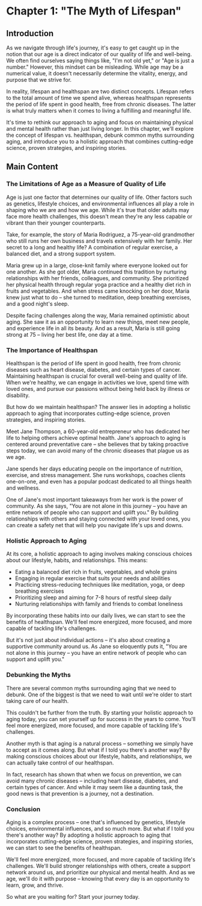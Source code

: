 # **Chapter 1: "The Myth of Lifespan"**

## Introduction

As we navigate through life's journey, it's easy to get caught up in the notion that our age is a direct indicator of our quality of life and well-being. We often find ourselves saying things like, "I'm not old yet," or "Age is just a number." However, this mindset can be misleading. While age may be a numerical value, it doesn't necessarily determine the vitality, energy, and purpose that we strive for.

In reality, lifespan and healthspan are two distinct concepts. Lifespan refers to the total amount of time we spend alive, whereas healthspan represents the period of life spent in good health, free from chronic diseases. The latter is what truly matters when it comes to living a fulfilling and meaningful life.

It's time to rethink our approach to aging and focus on maintaining physical and mental health rather than just living longer. In this chapter, we'll explore the concept of lifespan vs. healthspan, debunk common myths surrounding aging, and introduce you to a holistic approach that combines cutting-edge science, proven strategies, and inspiring stories.

## Main Content

### The Limitations of Age as a Measure of Quality of Life

Age is just one factor that determines our quality of life. Other factors such as genetics, lifestyle choices, and environmental influences all play a role in shaping who we are and how we age. While it's true that older adults may face more health challenges, this doesn't mean they're any less capable or vibrant than their younger counterparts.

Take, for example, the story of Maria Rodriguez, a 75-year-old grandmother who still runs her own business and travels extensively with her family. Her secret to a long and healthy life? A combination of regular exercise, a balanced diet, and a strong support system.

Maria grew up in a large, close-knit family where everyone looked out for one another. As she got older, Maria continued this tradition by nurturing relationships with her friends, colleagues, and community. She prioritized her physical health through regular yoga practice and a healthy diet rich in fruits and vegetables. And when stress came knocking on her door, Maria knew just what to do – she turned to meditation, deep breathing exercises, and a good night's sleep.

Despite facing challenges along the way, Maria remained optimistic about aging. She saw it as an opportunity to learn new things, meet new people, and experience life in all its beauty. And as a result, Maria is still going strong at 75 – living her best life, one day at a time.

### The Importance of Healthspan

Healthspan is the period of life spent in good health, free from chronic diseases such as heart disease, diabetes, and certain types of cancer. Maintaining healthspan is crucial for overall well-being and quality of life. When we're healthy, we can engage in activities we love, spend time with loved ones, and pursue our passions without being held back by illness or disability.

But how do we maintain healthspan? The answer lies in adopting a holistic approach to aging that incorporates cutting-edge science, proven strategies, and inspiring stories.

Meet Jane Thompson, a 60-year-old entrepreneur who has dedicated her life to helping others achieve optimal health. Jane's approach to aging is centered around preventative care – she believes that by taking proactive steps today, we can avoid many of the chronic diseases that plague us as we age.

Jane spends her days educating people on the importance of nutrition, exercise, and stress management. She runs workshops, coaches clients one-on-one, and even has a popular podcast dedicated to all things health and wellness.

One of Jane's most important takeaways from her work is the power of community. As she says, "You are not alone in this journey – you have an entire network of people who can support and uplift you." By building relationships with others and staying connected with your loved ones, you can create a safety net that will help you navigate life's ups and downs.

### Holistic Approach to Aging

At its core, a holistic approach to aging involves making conscious choices about our lifestyle, habits, and relationships. This means:

*   Eating a balanced diet rich in fruits, vegetables, and whole grains
*   Engaging in regular exercise that suits your needs and abilities
*   Practicing stress-reducing techniques like meditation, yoga, or deep breathing exercises
*   Prioritizing sleep and aiming for 7-8 hours of restful sleep daily
*   Nurturing relationships with family and friends to combat loneliness

By incorporating these habits into our daily lives, we can start to see the benefits of healthspan. We'll feel more energized, more focused, and more capable of tackling life's challenges.

But it's not just about individual actions – it's also about creating a supportive community around us. As Jane so eloquently puts it, "You are not alone in this journey – you have an entire network of people who can support and uplift you."

### Debunking the Myths

There are several common myths surrounding aging that we need to debunk. One of the biggest is that we need to wait until we're older to start taking care of our health.

This couldn't be further from the truth. By starting your holistic approach to aging today, you can set yourself up for success in the years to come. You'll feel more energized, more focused, and more capable of tackling life's challenges.

Another myth is that aging is a natural process – something we simply have to accept as it comes along. But what if I told you there's another way? By making conscious choices about our lifestyle, habits, and relationships, we can actually take control of our healthspan.

In fact, research has shown that when we focus on prevention, we can avoid many chronic diseases – including heart disease, diabetes, and certain types of cancer. And while it may seem like a daunting task, the good news is that prevention is a journey, not a destination.

### Conclusion

Aging is a complex process – one that's influenced by genetics, lifestyle choices, environmental influences, and so much more. But what if I told you there's another way? By adopting a holistic approach to aging that incorporates cutting-edge science, proven strategies, and inspiring stories, we can start to see the benefits of healthspan.

We'll feel more energized, more focused, and more capable of tackling life's challenges. We'll build stronger relationships with others, create a support network around us, and prioritize our physical and mental health. And as we age, we'll do it with purpose – knowing that every day is an opportunity to learn, grow, and thrive.

So what are you waiting for? Start your journey today.

